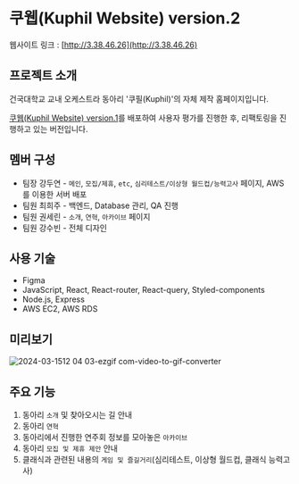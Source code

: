 # 쿠웹(Kuphil Website) version.2
웹사이트 링크 : [http://3.38.46.26](http://3.38.46.26)

## 프로젝트 소개
건국대학교 교내 오케스트라 동아리 '쿠필(Kuphil)'의 자체 제작 홈페이지입니다.

[쿠웹(Kuphil Website) version.1](https://github.com/rkddusen/Kuphil_Web)를 배포하여 사용자 평가를 진행한 후, 리팩토링을 진행하고 있는 버전입니다.

## 멤버 구성

- 팀장 강두연 - `메인`, `모집/제휴`, `etc`, `심리테스트/이상형 월드컵/능력고사` 페이지, AWS를 이용한 서버 배포
- 팀원 최희주 - 백엔드, Database 관리, QA 진행
- 팀원 권세린 - `소개`, `연혁`, `아카이브` 페이지
- 팀원 강수빈 - 전체 디자인

## 사용 기술

- Figma
- JavaScript, React, React-router, React-query, Styled-components
- Node.js, Express
- AWS EC2, AWS RDS

## 미리보기

![2024-03-1512 04 03-ezgif com-video-to-gif-converter](https://github.com/Choiheeju59/kuphilweb_v2/assets/50242266/a7fba496-90d6-4e50-b345-08678d59fb91)


## 주요 기능
1. 동아리 `소개` 및 찾아오시는 길 안내
2. 동아리 `연혁`
3. 동아리에서 진행한 연주회 정보를 모아놓은 `아카이브`
4. 동아리 `모집 및 제휴 제안` 안내
5. 클래식과 관련된 내용의 `게임 및 즐길거리`(심리테스트, 이상형 월드컵, 클래식 능력고사)
